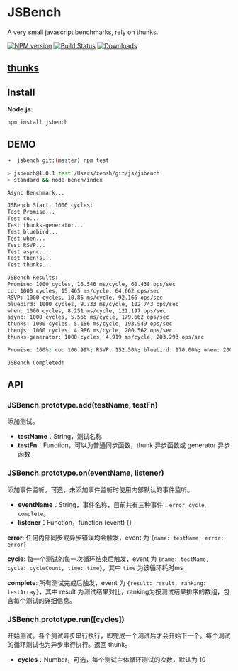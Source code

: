 # JSBench

A very small javascript benchmarks, rely on thunks.

[![NPM version][npm-image]][npm-url]
[![Build Status][travis-image]][travis-url]
[![Downloads][downloads-image]][downloads-url]

## [thunks](https://github.com/thunks/thunks)

## Install

**Node.js:**

    npm install jsbench

## DEMO

```sh
➜  jsbench git:(master) npm test

> jsbench@1.0.1 test /Users/zensh/git/js/jsbench
> standard && node bench/index

Async Benchmark...

JSBench Start, 1000 cycles:
Test Promise...
Test co...
Test thunks-generator...
Test bluebird...
Test when...
Test RSVP...
Test async...
Test thenjs...
Test thunks...

JSBench Results:
Promise: 1000 cycles, 16.546 ms/cycle, 60.438 ops/sec
co: 1000 cycles, 15.465 ms/cycle, 64.662 ops/sec
RSVP: 1000 cycles, 10.85 ms/cycle, 92.166 ops/sec
bluebird: 1000 cycles, 9.733 ms/cycle, 102.743 ops/sec
when: 1000 cycles, 8.251 ms/cycle, 121.197 ops/sec
async: 1000 cycles, 5.566 ms/cycle, 179.662 ops/sec
thunks: 1000 cycles, 5.156 ms/cycle, 193.949 ops/sec
thenjs: 1000 cycles, 4.986 ms/cycle, 200.562 ops/sec
thunks-generator: 1000 cycles, 4.919 ms/cycle, 203.293 ops/sec

Promise: 100%; co: 106.99%; RSVP: 152.50%; bluebird: 170.00%; when: 200.53%; async: 297.27%; thunks: 320.91%; thenjs: 331.85%; thunks-generator: 336.37%;

JSBench Completed!
```

## API

### JSBench.prototype.add(testName, testFn)

添加测试。

+ **testName**：String，测试名称
+ **testFn**：Function，可以为普通同步函数，thunk 异步函数或 generator 异步函数

### JSBench.prototype.on(eventName, listener)

添加事件监听，可选，未添加事件监听时使用内部默认的事件监听。

+ **eventName**：String，事件名称，目前共有三种事件：`error`, `cycle`, `complete`。
+ **listener**：Function，function (event) {}

**error**: 任何内部同步或异步错误均会触发，event 为 `{name: testName, error: error}`

**cycle**: 每一个测试的每一次循环结束后触发，event 为 `{name: testName, cycle: cycleCount, time: time}`，其中 `time` 为该循环耗时ms

**complete**: 所有测试完成后触发，event 为 `{result: result, ranking: testArray}`，其中 result 为测试结果对比，ranking为按测试结果排序的数组，包含每个测试的详细信息。

### JSBench.prototype.run([cycles])

开始测试。各个测试异步串行执行，即完成一个测试后才会开始下一个。每个测试的循环测试也为异步串行执行。返回 thunk。

+ **cycles**：Number，可选，每个测试主体循环测试的次数，默认为 10


[npm-url]: https://npmjs.org/package/jsbench
[npm-image]: http://img.shields.io/npm/v/jsbench.svg

[travis-url]: https://travis-ci.org/zensh/jsbench
[travis-image]: http://img.shields.io/travis/zensh/jsbench.svg

[downloads-url]: https://npmjs.org/package/jsbench
[downloads-image]: http://img.shields.io/npm/dm/jsbench.svg?style=flat-square
